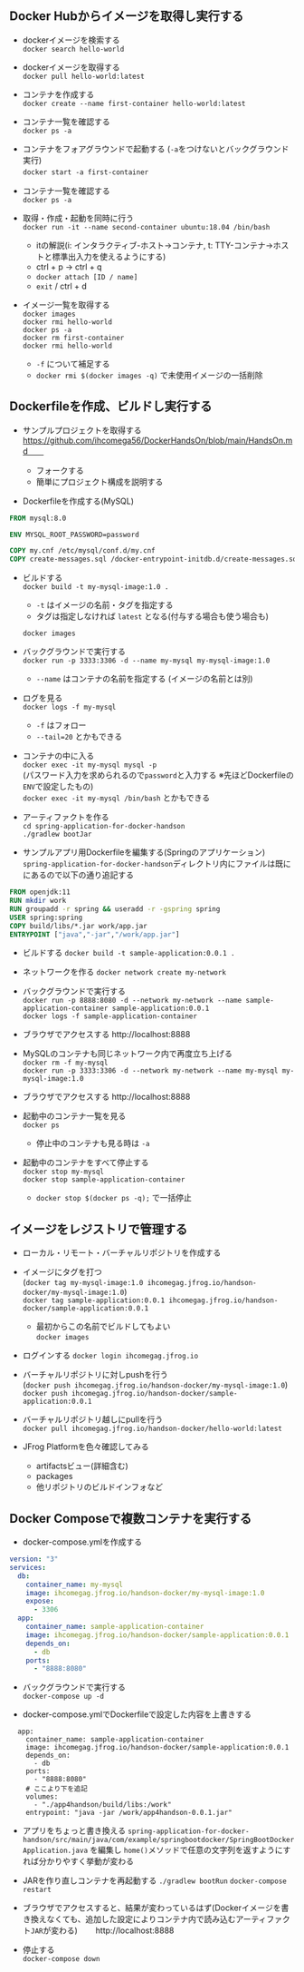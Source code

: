 ## Docker Hubからイメージを取得し実行する

- dockerイメージを検索する  
`docker search hello-world`
- dockerイメージを取得する  
`docker pull hello-world:latest`
- コンテナを作成する  
`docker create --name first-container hello-world:latest`
- コンテナ一覧を確認する  
`docker ps -a`  
- コンテナをフォアグラウンドで起動する (`-a`をつけないとバックグラウンド実行)  
`docker start -a first-container`　　
- コンテナ一覧を確認する  
`docker ps -a`  

- 取得・作成・起動を同時に行う  
`docker run -it --name second-container ubuntu:18.04 /bin/bash`  
    - itの解説(i: インタラクティブ-ホスト→コンテナ, t: TTY-コンテナ→ホストと標準出入力を使えるようにする)
    - ctrl + p -> ctrl + q
    - `docker attach [ID / name]`
    - `exit` / ctrl + d

- イメージ一覧を取得する  
`docker images`  
`docker rmi hello-world`  
`docker ps -a`  
`docker rm first-container`  
`docker rmi hello-world`  
    - `-f` について補足する
    - `docker rmi $(docker images -q)` で未使用イメージの一括削除

## Dockerfileを作成、ビルドし実行する

- サンプルプロジェクトを取得する  
https://github.com/ihcomega56/DockerHandsOn/blob/main/HandsOn.md　　
    - フォークする 
    - 簡単にプロジェクト構成を説明する　　

- Dockerfileを作成する(MySQL)
```dockerfile
FROM mysql:8.0

ENV MYSQL_ROOT_PASSWORD=password

COPY my.cnf /etc/mysql/conf.d/my.cnf
COPY create-messages.sql /docker-entrypoint-initdb.d/create-messages.sql
```

- ビルドする  
`docker build -t my-mysql-image:1.0 .`  
    - `-t` はイメージの名前・タグを指定する
    - タグは指定しなければ `latest` となる(付与する場合も使う場合も)
    
    `docker images`  

- バックグラウンドで実行する  
`docker run -p 3333:3306 -d --name my-mysql my-mysql-image:1.0`
    - `--name` はコンテナの名前を指定する (イメージの名前とは別)

- ログを見る  
`docker logs -f my-mysql`
    - `-f` はフォロー
    - `--tail=20` とかもできる

- コンテナの中に入る  
`docker exec -it my-mysql mysql -p`  
(パスワード入力を求められるので`password`と入力する ※先ほどDockerfileの`ENV`で設定したもの)  
`docker exec -it my-mysql /bin/bash` とかもできる  

- アーティファクトを作る  
`cd spring-application-for-docker-handson`  
`./gradlew bootJar`  

- サンプルアプリ用Dockerfileを編集する(Springのアプリケーション)  
`spring-application-for-docker-handson`ディレクトリ内にファイルは既ににあるので以下の通り追記する　　

```dockerfile
FROM openjdk:11
RUN mkdir work
RUN groupadd -r spring && useradd -r -gspring spring
USER spring:spring
COPY build/libs/*.jar work/app.jar
ENTRYPOINT ["java","-jar","/work/app.jar"]
```

- ビルドする
`docker build -t sample-application:0.0.1 .`

- ネットワークを作る
`docker network create my-network`

- バックグラウンドで実行する  
`docker run -p 8888:8080 -d --network my-network --name sample-application-container sample-application:0.0.1`  
`docker logs -f sample-application-container`

- ブラウザでアクセスする
  http://localhost:8888

- MySQLのコンテナも同じネットワーク内で再度立ち上げる  
`docker rm -f my-mysql`  
`docker run -p 3333:3306 -d --network my-network --name my-mysql my-mysql-image:1.0`

- ブラウザでアクセスする
  http://localhost:8888

- 起動中のコンテナ一覧を見る  
`docker ps`  
    - 停止中のコンテナも見る時は `-a`

- 起動中のコンテナをすべて停止する  
`docker stop my-mysql`  
`docker stop sample-application-container`
    - `docker stop $(docker ps -q);` で一括停止

## イメージをレジストリで管理する

- ローカル・リモート・バーチャルリポジトリを作成する

- イメージにタグを打つ  
  (`docker tag my-mysql-image:1.0 ihcomegag.jfrog.io/handson-docker/my-mysql-image:1.0`)  
`docker tag sample-application:0.0.1 ihcomegag.jfrog.io/handson-docker/sample-application:0.0.1`  
    - 最初からこの名前でビルドしてもよい  
`docker images`

- ログインする
`docker login ihcomegag.jfrog.io`

- バーチャルリポジトリに対しpushを行う  
  (`docker push ihcomegag.jfrog.io/handson-docker/my-mysql-image:1.0`)  
`docker push ihcomegag.jfrog.io/handson-docker/sample-application:0.0.1`

- バーチャルリポジトリ越しにpullを行う  
`docker pull ihcomegag.jfrog.io/handson-docker/hello-world:latest`

- JFrog Platformを色々確認してみる
    - artifactsビュー(詳細含む)
    - packages
    - 他リポジトリのビルドインフォなど

## Docker Composeで複数コンテナを実行する

- docker-compose.ymlを作成する　　
```yml
version: "3"
services:
  db:
    container_name: my-mysql
    image: ihcomegag.jfrog.io/handson-docker/my-mysql-image:1.0
    expose:
      - 3306
  app:
    container_name: sample-application-container
    image: ihcomegag.jfrog.io/handson-docker/sample-application:0.0.1
    depends_on:
      - db
    ports:
      - "8888:8080"
```

- バックグラウンドで実行する  
`docker-compose up -d`

- docker-compose.ymlでDockerfileで設定した内容を上書きする
```
  app:
    container_name: sample-application-container
    image: ihcomegag.jfrog.io/handson-docker/sample-application:0.0.1
    depends_on:
      - db
    ports:
      - "8888:8080"
    # ここより下を追記
    volumes:
      - "./app4handson/build/libs:/work"
    entrypoint: "java -jar /work/app4handson-0.0.1.jar"
```

- アプリをちょっと書き換える
`spring-application-for-docker-handson/src/main/java/com/example/springbootdocker/SpringBootDockerApplication.java` を編集し `home()`メソッドで任意の文字列を返すようにすれば分かりやすく挙動が変わる

- JARを作り直しコンテナを再起動する
`./gradlew bootRun`
`docker-compose restart`

- ブラウザでアクセスすると、結果が変わっているはず(Dockerイメージを書き換えなくても、追加した設定によりコンテナ内で読み込むアーティファクト`JAR`が変わる)　　
http://localhost:8888

- 停止する  
`docker-compose down`
